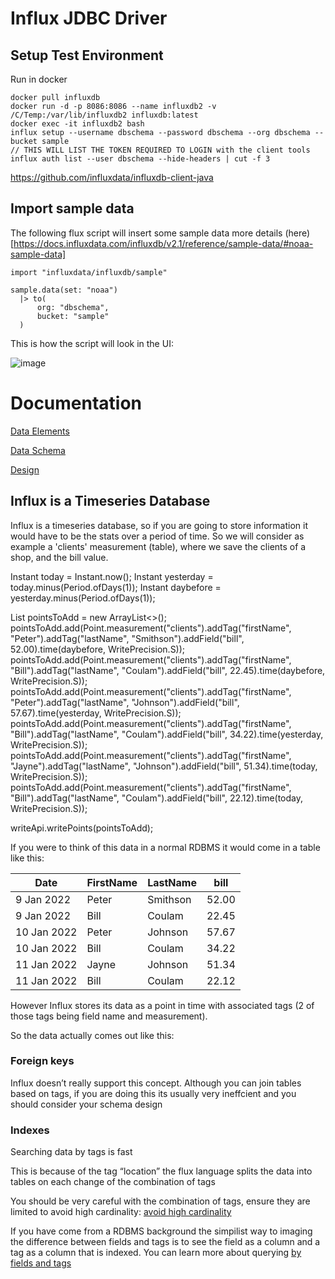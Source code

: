 # Influx JDBC Driver

## Setup Test Environment
Run in docker

```
docker pull influxdb
docker run -d -p 8086:8086 --name influxdb2 -v /C/Temp:/var/lib/influxdb2 influxdb:latest
docker exec -it influxdb2 bash
influx setup --username dbschema --password dbschema --org dbschema --bucket sample
// THIS WILL LIST THE TOKEN REQUIRED TO LOGIN with the client tools
influx auth list --user dbschema --hide-headers | cut -f 3
```

https://github.com/influxdata/influxdb-client-java


## Import sample data

The following flux script will insert some sample data more details (here)[https://docs.influxdata.com/influxdb/v2.1/reference/sample-data/#noaa-sample-data]

```
import "influxdata/influxdb/sample"

sample.data(set: "noaa")
  |> to(
      org: "dbschema",
      bucket: "sample"
  )
```

This is how the script will look in the UI:
  
![image](https://user-images.githubusercontent.com/7541023/146947692-f5a709f0-8ecf-41e4-98b1-b3d4aab9a8c3.png)



# Documentation
[Data Elements](https://docs.influxdata.com/influxdb/v2.1/reference/key-concepts/data-elements/)

[Data Schema](https://docs.influxdata.com/influxdb/v2.1/reference/key-concepts/data-schema/)

[Design](https://docs.influxdata.com/influxdb/v2.1/reference/key-concepts/design-principles/)


## Influx is a Timeseries Database

Influx is a timeseries database, so if you are going to store information it would have to be the stats over a period of time. 
So we will consider as example a 'clients' measurement (table), where we save the clients of a shop, and the bill value.


Instant today = Instant.now();
Instant yesterday = today.minus(Period.ofDays(1));
Instant daybefore = yesterday.minus(Period.ofDays(1));

List<Point> pointsToAdd = new ArrayList<>();
pointsToAdd.add(Point.measurement("clients").addTag("firstName", "Peter").addTag("lastName", "Smithson").addField("bill", 52.00).time(daybefore, WritePrecision.S));
pointsToAdd.add(Point.measurement("clients").addTag("firstName", "Bill").addTag("lastName", "Coulam").addField("bill", 22.45).time(daybefore, WritePrecision.S));
pointsToAdd.add(Point.measurement("clients").addTag("firstName", "Peter").addTag("lastName", "Johnson").addField("bill", 57.67).time(yesterday, WritePrecision.S));
pointsToAdd.add(Point.measurement("clients").addTag("firstName", "Bill").addTag("lastName", "Coulam").addField("bill", 34.22).time(yesterday, WritePrecision.S));
pointsToAdd.add(Point.measurement("clients").addTag("firstName", "Jayne").addTag("lastName", "Johnson").addField("bill", 51.34).time(today, WritePrecision.S));
pointsToAdd.add(Point.measurement("clients").addTag("firstName", "Bill").addTag("lastName", "Coulam").addField("bill", 22.12).time(today, WritePrecision.S));

writeApi.writePoints(pointsToAdd);

If you were to think of this data in a normal RDBMS it would come in a table like this:


| Date | FirstName | LastName | bill |
|---|---|---|---|
| 9 Jan 2022 | Peter | Smithson | 52.00 |
| 9 Jan 2022 | Bill | Coulam | 22.45 |
| 10 Jan 2022 | Peter | Johnson | 57.67 |
| 10 Jan 2022 | Bill | Coulam | 34.22 |
| 11 Jan 2022 | Jayne | Johnson | 51.34 |
| 11 Jan 2022 | Bill | Coulam | 22.12 |

However Influx stores its data as a point in time with associated tags (2 of those tags being field name and measurement). 
  
So the data actually comes out like this:

### Foreign keys

Influx doesn’t really support this concept. Although you can join tables based on tags, if you are doing this its usually very ineffcient and you should consider your schema design 


### Indexes

Searching data by tags is fast

This is because of the tag “location” the flux language splits the data into tables on each change of the combination of tags

You should be very careful with the combination of tags, ensure they are limited to avoid high cardinality:
[avoid high cardinality](https://docs.influxdata.com/influxdb/cloud/write-data/best-practices/resolve-high-cardinality/)

If you have come from a RDBMS background the simpilist way to imaging the difference between fields and tags is to see the field as a column and a tag as a column that is indexed. You can learn more about querying [by fields and tags](https://docs.influxdata.com/influxdb/cloud/query-data/flux/query-fields/#filter-by-fields-and-tags)
  
